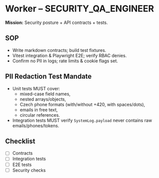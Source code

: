 # Worker – SECURITY_QA_ENGINEER

**Mission:** Security posture + API contracts + tests.

## SOP
- Write markdown contracts; build test fixtures.
- Vitest integration & Playwright E2E; verify RBAC denies.
- Confirm no PII in logs; rate limits & cookie flags set.

## PII Redaction Test Mandate
- Unit tests MUST cover:
  - mixed-case field names,
  - nested arrays/objects,
  - Czech phone formats (with/without +420, with spaces/dots),
  - emails in free text,
  - circular references.
- Integration tests MUST verify `SystemLog.payload` never contains raw emails/phones/tokens.

## Checklist
- [ ] Contracts
- [ ] Integration tests
- [ ] E2E tests
- [ ] Security checks
